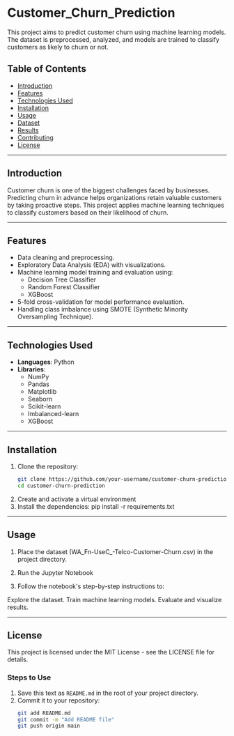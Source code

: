 # Customer_Churn_Prediction

This project aims to predict customer churn using machine learning models. The dataset is preprocessed, analyzed, and models are trained to classify customers as likely to churn or not. 

## Table of Contents
- [Introduction](#introduction)
- [Features](#features)
- [Technologies Used](#technologies-used)
- [Installation](#installation)
- [Usage](#usage)
- [Dataset](#dataset)
- [Results](#results)
- [Contributing](#contributing)
- [License](#license)

---

## Introduction
Customer churn is one of the biggest challenges faced by businesses. Predicting churn in advance helps organizations retain valuable customers by taking proactive steps. This project applies machine learning techniques to classify customers based on their likelihood of churn.

---

## Features
- Data cleaning and preprocessing.
- Exploratory Data Analysis (EDA) with visualizations.
- Machine learning model training and evaluation using:
  - Decision Tree Classifier
  - Random Forest Classifier
  - XGBoost
- 5-fold cross-validation for model performance evaluation.
- Handling class imbalance using SMOTE (Synthetic Minority Oversampling Technique).

---

## Technologies Used
- **Languages**: Python
- **Libraries**: 
  - NumPy
  - Pandas
  - Matplotlib
  - Seaborn
  - Scikit-learn
  - Imbalanced-learn
  - XGBoost

---

## Installation

1. Clone the repository:
   ```bash
   git clone https://github.com/your-username/customer-churn-prediction.git
   cd customer-churn-prediction
2. Create and activate a virtual environment
3. Install the dependencies:
   pip install -r requirements.txt

---

## Usage
1. Place the dataset (WA_Fn-UseC_-Telco-Customer-Churn.csv) in the project directory.

2. Run the Jupyter Notebook
3. Follow the notebook's step-by-step instructions to:

Explore the dataset.
Train machine learning models.
Evaluate and visualize results.

---

## License

This project is licensed under the MIT License - see the LICENSE file for details.
### Steps to Use
1. Save this text as `README.md` in the root of your project directory.
2. Commit it to your repository:
   ```bash
   git add README.md
   git commit -m "Add README file"
   git push origin main

  

